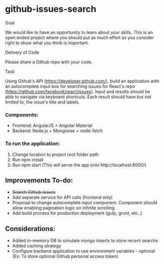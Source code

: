 ﻿# github-issues-search

Goal

We would like to have an opportunity to learn about your skills. This is an open ended project where you should put as much effort as you consider right to show what you think is important.

Delivery of Code

Please share a Github repo with your code.

Task

Using Github's API (https://developer.github.com/), build an application with an autocomplete input box for searching issues for React's repo (https://github.com/facebook/react/issues). Input and results should be able to navigate via keyboard shortcuts. Each result should have but not limited to, the issue's title and labels.


### Components:
+ Frontend: AngularJS + Angular Material
+ Backend: Node.js + Mongoose + node-fetch

### To run the application:
1. Change location to project root folder path
2. Run npm install
3. Run npm start (This will serve the app onto http://localhost:8000/)

## Improvements To-do: 
- ~~Search Github issues~~
- Add separate service for API calls (frontend only)
- Proposal to change autocomplete input component. Component should allow enabling pagination logic on infinite scrolling
- Add build process for production deployment (gulp, grunt, etc..)

## Considerations: 
- Added in-memory DB to simulate mongo inserts to store recent searchs
- Added caching strategy
- Configure backend application to use environment variables - optional (Ex: To store optional Github personal access token)

